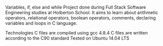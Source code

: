 Variables, if, else and while
Project done during Full Stack Software Engineering studies at Holberton School. It aims to learn about arithmetic operators, relational operators, boolean operators, comments, declaring variables and loops in C language.

Technologies
C files are compiled using gcc 4.8.4
C files are written according to the C90 standard
Tested on Ubuntu 14.04 LTS
